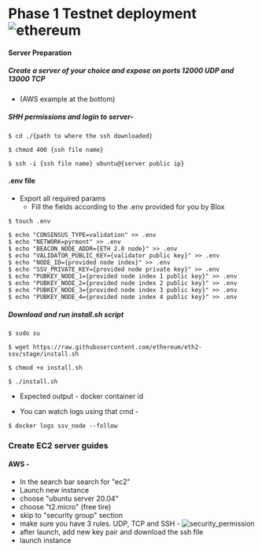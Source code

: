 # Phase 1 Testnet deployment  ![ethereum](/github/resources/ethereum.gif)

#### Server Preparation
##### Create a server of your choice and expose on ports 12000 UDP and 13000 TCP
 * (AWS example at the bottom)

##### SHH permissions and login to server-  
```
$ cd ./{path to where the ssh downloaded}

$ chmod 400 {ssh file name}

$ ssh -i {ssh file name} ubuntu@{server public ip}
```

#### .env file
 
 - Export all required params
    * Fill the fields according to the .env provided for you by Blox         
```
$ touch .env

$ echo "CONSENSUS_TYPE=validation" >> .env
$ echo "NETWORK=pyrmont" >> .env
$ echo "BEACON_NODE_ADDR={ETH 2.0 node}" >> .env
$ echo "VALIDATOR_PUBLIC_KEY={validator public key}" >> .env
$ echo "NODE_ID={provided node index}" >> .env
$ echo "SSV_PRIVATE_KEY={provided node private key}" >> .env
$ echo "PUBKEY_NODE_1={provided node index 1 public key}" >> .env
$ echo "PUBKEY_NODE_2={provided node index 2 public key}" >> .env
$ echo "PUBKEY_NODE_3={provided node index 3 public key}" >> .env 
$ echo "PUBKEY_NODE_4={provided node index 4 public key}" >> .env
```

##### Download and run install.sh script 
```
$ sudo su

$ wget https://raw.githubusercontent.com/ethereum/eth2-ssv/stage/install.sh

$ chmod +x install.sh

$ ./install.sh
```

- Expected output - docker container id

- You can watch logs using that cmd - 
```
$ docker logs ssv_node --follow
``` 

### Create EC2 server guides
#### AWS - 
- In the search bar search for "ec2"
- Launch new instance
- choose "ubuntu server 20.04"
- choose "t2.micro" (free tire)
- skip to "security group" section
- make sure you have 3 rules. UDP, TCP and SSH -
![security_permission](/github/resources/security_permission.png)
- after launch, add new key pair and download the ssh file 
- launch instance
